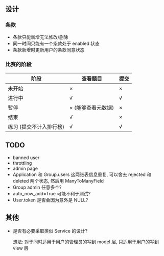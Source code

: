 ## 设计

### 条款

- 条款只能新增无法修改/删除
- 同一时间只能有一个条款处于 enabled 状态
- 条款新增时更新用户的条款同意状态

### 比赛的阶段

| 阶段                    | 查看题目           | 提交 |
| ----------------------- | ------------------ | ---- |
| 未开始                  | ×                  | ×    |
| 进行中                  | √                  | √    |
| 暂停                    | × (能够查看元数据) | ×    |
| 结束                    | √                  | ×    |
| 练习 (提交不计入排行榜) | √                  | √    |

## TODO

- banned user
- throttling
- admin page
- Application 和 Group.users 这两张表信息重复, 可以舍去 rejected 和
    deleted 两个状态, 然后用 ManyToManyField
- Group admin 任意多个?
- auto_now_add=True 可能不利于测试?
- User.token 是否会因为意外是 NULL?

## 其他
- 是否有必要采取类似 Service 的设计?

  想法: 对于同时适用于用户的管理员的写到 model 层,
  只适用于用户的写到 view 层